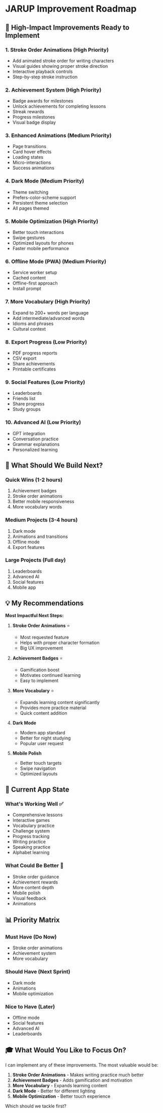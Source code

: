 # JARUP Improvement Roadmap

## 🎯 High-Impact Improvements Ready to Implement

### 1. **Stroke Order Animations** (High Priority)
- Add animated stroke order for writing characters
- Visual guides showing proper stroke direction
- Interactive playback controls
- Step-by-step stroke instruction

### 2. **Achievement System** (High Priority)
- Badge awards for milestones
- Unlock achievements for completing lessons
- Streak rewards
- Progress milestones
- Visual badge display

### 3. **Enhanced Animations** (Medium Priority)
- Page transitions
- Card hover effects
- Loading states
- Micro-interactions
- Success animations

### 4. **Dark Mode** (Medium Priority)
- Theme switching
- Prefers-color-scheme support
- Persistent theme selection
- All pages themed

### 5. **Mobile Optimization** (High Priority)
- Better touch interactions
- Swipe gestures
- Optimized layouts for phones
- Faster mobile performance

### 6. **Offline Mode (PWA)** (Medium Priority)
- Service worker setup
- Cached content
- Offline-first approach
- Install prompt

### 7. **More Vocabulary** (High Priority)
- Expand to 200+ words per language
- Add intermediate/advanced words
- Idioms and phrases
- Cultural context

### 8. **Export Progress** (Low Priority)
- PDF progress reports
- CSV export
- Share achievements
- Printable certificates

### 9. **Social Features** (Low Priority)
- Leaderboards
- Friends list
- Share progress
- Study groups

### 10. **Advanced AI** (Low Priority)
- GPT integration
- Conversation practice
- Grammar explanations
- Personalized learning

## 🚀 What Should We Build Next?

### Quick Wins (1-2 hours)
1. Achievement badges
2. Stroke order animations
3. Better mobile responsiveness
4. More vocabulary words

### Medium Projects (3-4 hours)
1. Dark mode
2. Animations and transitions
3. Offline mode
4. Export features

### Large Projects (Full day)
1. Leaderboards
2. Advanced AI
3. Social features
4. Mobile app

## 💡 My Recommendations

**Most Impactful Next Steps:**

1. **Stroke Order Animations** ⭐
   - Most requested feature
   - Helps with proper character formation
   - Big UX improvement

2. **Achievement Badges** ⭐
   - Gamification boost
   - Motivates continued learning
   - Easy to implement

3. **More Vocabulary** ⭐
   - Expands learning content significantly
   - Provides more practice material
   - Quick content addition

4. **Dark Mode**
   - Modern app standard
   - Better for night studying
   - Popular user request

5. **Mobile Polish**
   - Better touch targets
   - Swipe navigation
   - Optimized layouts

## 🎯 Current App State

### What's Working Well ✅
- Comprehensive lessons
- Interactive games
- Vocabulary practice
- Challenge system
- Progress tracking
- Writing practice
- Speaking practice
- Alphabet learning

### What Could Be Better 🔧
- Stroke order guidance
- Achievement rewards
- More content depth
- Mobile polish
- Visual feedback
- Animations

## 📊 Priority Matrix

### Must Have (Do Now)
- Stroke order animations
- Achievement system
- More vocabulary

### Should Have (Next Sprint)
- Dark mode
- Animations
- Mobile optimization

### Nice to Have (Later)
- Offline mode
- Social features
- Advanced AI
- Leaderboards

## 🎓 What Would You Like to Focus On?

I can implement any of these improvements. The most valuable would be:

1. **Stroke Order Animations** - Makes writing practice much better
2. **Achievement Badges** - Adds gamification and motivation
3. **More Vocabulary** - Expands learning content
4. **Dark Mode** - Better for different lighting
5. **Mobile Optimization** - Better touch experience

Which should we tackle first?

